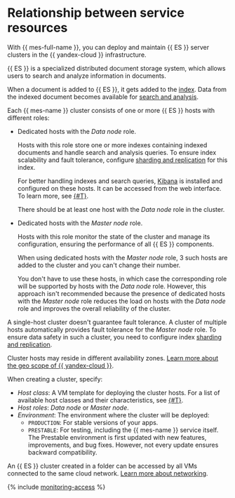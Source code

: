 # Relationship between service resources

With {{ mes-full-name }}, you can deploy and maintain {{ ES }} server clusters in the {{ yandex-cloud }} infrastructure.

{{ ES }} is a specialized distributed document storage system, which allows users to search and analyze information in documents.

When a document is added to {{ ES }}, it gets added to the [index](indexing.md). Data from the indexed document becomes available for [search and analysis](searching.md).

Each {{ mes-name }} cluster consists of one or more {{ ES }} hosts with different roles:

- Dedicated hosts with the _Data node_ role.

  Hosts with this role store one or more indexes containing indexed documents and handle search and analysis queries. To ensure index scalability and fault tolerance, configure [sharding and replication](scalability-and-resilience.md) for this index.

  For better handling indexes and search queries, [Kibana](https://www.elastic.co/kibana/features) is installed and configured on these hosts. It can be accessed from the web interface. To learn more, see [{#T}](../operations/cluster-connect.md).

  There should be at least one host with the _Data node_ role in the cluster.

- Dedicated hosts with the _Master node_ role.

  Hosts with this role monitor the state of the cluster and manage its configuration, ensuring the performance of all {{ ES }} components.

  When using dedicated hosts with the _Master node_ role, 3 such hosts are added to the cluster and you can't change their number.

  You don't have to use these hosts, in which case the corresponding role will be supported by hosts with the _Data node_ role. However, this approach isn't recommended because the presence of dedicated hosts with the _Master node_ role reduces the load on hosts with the _Data node_ role and improves the overall reliability of the cluster.

A single-host cluster doesn't guarantee fault tolerance. A cluster of multiple hosts automatically provides fault tolerance for the _Master node_ role. To ensure data safety in such a cluster, you need to configure index [sharding and replication](scalability-and-resilience.md).

Cluster hosts may reside in different availability zones. [Learn more about the geo scope of {{ yandex-cloud }}](../../overview/concepts/geo-scope.md).

When creating a cluster, specify:

- _Host class_: A VM template for deploying the cluster hosts. For a list of available host classes and their characteristics, see [{#T}](instance-types.md).
- _Host roles_: _Data node_ or _Master node_.
- _Environment_: The environment where the cluster will be deployed:
  - `PRODUCTION`: For stable versions of your apps.
  - `PRESTABLE`: For testing, including the {{ mes-name }} service itself. The Prestable environment is first updated with new features, improvements, and bug fixes. However, not every update ensures backward compatibility.

An {{ ES }} cluster created in a folder can be accessed by all VMs connected to the same cloud network. [Learn more about networking](../../vpc/).

{% include [monitoring-access](../../_includes/mdb/monitoring-access.md) %}

